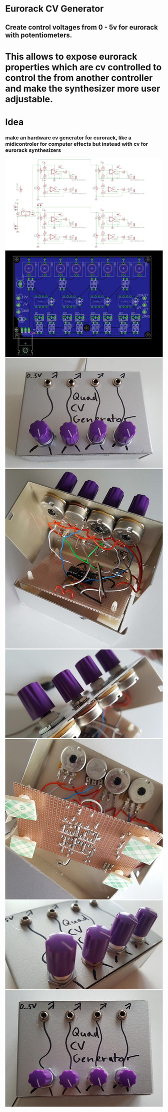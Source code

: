 # Eurorack CV Generator

## Create control voltages from 0 - 5v for eurorack with potentiometers.
This allows to expose eurorack properties which are cv controlled to control the from another controller and make the synthesizer more user adjustable.
=======
# Idea
### make an hardware cv generator for eurorack, like a midicontroler for computer effects but instead with cv for eurorack synthesizers

![alt text](https://github.com/urbanpixellab/Eurorack-CV-Generator/blob/master/Images/schematic8out.png)
![alt text](https://github.com/urbanpixellab/Eurorack-CV-Generator/blob/master/Images/board8out.png)
![alt text](https://github.com/urbanpixellab/Eurorack-CV-Generator/blob/master/Images/20191201_131455_s.jpg)
![alt text](https://github.com/urbanpixellab/Eurorack-CV-Generator/blob/master/Images/20191201_160717_s.jpg)
![alt text](https://github.com/urbanpixellab/Eurorack-CV-Generator/blob/master/Images/20191201_160726_s.jpg)
![alt text](https://github.com/urbanpixellab/Eurorack-CV-Generator/blob/master/Images/20191201_160745_s.jpg)
![alt text](https://github.com/urbanpixellab/Eurorack-CV-Generator/blob/master/Images/20191201_160958_s.jpg)
![alt text](https://github.com/urbanpixellab/Eurorack-CV-Generator/blob/master/Images/20191201_161005_s.jpg)
